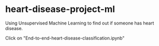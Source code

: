 # heart-disease-project-ml
 Using Unsupervised Machine Learning to find out if someone has heart disease.
 
 Click on "End-to-end-heart-disease-classification.ipynb"
